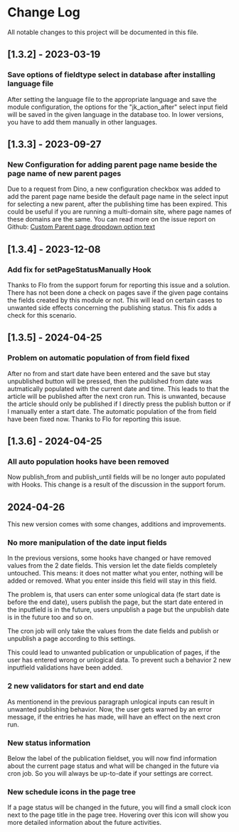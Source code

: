 # Change Log
All notable changes to this project will be documented in this file.

## [1.3.2] - 2023-03-19

### Save options of fieldtype select in database after installing language file
After setting the language file to the appropriate language and save the module configuration, the options
for the "jk_action_after" select input field will be saved in the given language in the database too.
In lower versions, you have to add them manually in other languages.

## [1.3.3] - 2023-09-27

### New Configuration for adding parent page name beside the page name of new parent pages
Due to a request from Dino, a new configuration checkbox was added to add the parent page name beside the default page name in the select input for selecting a new parent, after the publishing time has been expired.
This could be useful if you are running a multi-domain site, where page names of these domains are the same.
You can read more on the issue report on Github: [Custom Parent page dropdown option text](https://github.com/juergenweb/JkPublishPages/issues/1)

## [1.3.4] - 2023-12-08

### Add fix for setPageStatusManually Hook
Thanks to Flo from the support forum for reporting this issue and a solution.
There has not been done a check on pages save if the given page contains the fields created by this module or not.
This will lead on certain cases to unwanted side effects concerning the publishing status.
This fix adds a check for this scenario.

## [1.3.5] - 2024-04-25

### Problem on automatic population of from field fixed

After no from and start date have been entered and the save but stay unpublished button will be pressed, then the published from date was autmatically populated with the current date and time. This leads to that the article will be published after the next cron run. This is unwanted, because the article should only be published if I directly press the publish button or if I manually enter a start date. 
The automatic population of the from field have been fixed now. Thanks to Flo for reporting this issue.

## [1.3.6] - 2024-04-25

### All auto population hooks have been removed

Now publish_from and publish_until fields will be no longer auto populated with Hooks. This change is a result of the discussion in the support forum.

## 2024-04-26

This new version comes with some changes, additions and improvements.

### No more manipulation of the date input fields

In the previous versions, some hooks have changed or have removed values from the 2 date fields. This version let the date fields completely untouched. This means: it does not matter what you enter, nothing will be added or removed. What you enter inside this field will stay in this field.

The problem is, that users can enter some unlogical data (fe start date is before the end date), users publish the page, but the start date entered in the inputfield is in the future, users unpublish a page but the unpublish date is in the future too and so on. 

The cron job will only take the values from the date fields and publish or unpublish a page according to this settings.

This could lead to unwanted publication or unpublication of pages, if the user has entered wrong or unlogical data. To prevent such a behavior 2 new inputfield validations have been added.

### 2 new validators for start and end date

As mentionend in the previous paragraph unlogical inputs can result in unwanted publishing behavior. Now, the user gets warned by an error message, if the entries he has made, will have an effect on the next cron run.

### New status information

Below the label of the publication fieldset, you will now find information about the current page status and what will be changed in the future via cron job. So you will always be up-to-date if your settings are correct.

### New schedule icons in the page tree

If a page status will be changed in the future, you will find a small clock icon next to the page title in the page tree. Hovering over this icon will show you more detailed information about the future activities. 
